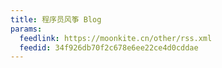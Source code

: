 ```yaml
---
title: 程序员风筝 Blog
params:
  feedlink: https://moonkite.cn/other/rss.xml
  feedid: 34f926db70f2c678e6ee22ce4d0cddae
---
```

